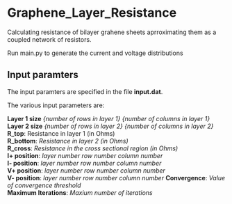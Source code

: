 # Graphene_Layer_Resistance
Calculating resistance of bilayer grahene sheets aprroximating them as a coupled network of resistors.

Run main.py to generate the current and voltage distributions

## Input paramters
The input paramters are specified in the file **input.dat**.

The various input parameters are:

**Layer 1 size** *{number of rows in layer 1}*   *{number of columns in layer 1}*   
**Layer 2 size**  *{number of rows in layer 2}*   *{number of columns in layer 2}*   
**R_top**: Resistance in layer 1 (in Ohms)  
**R_bottom**:              *Resistance in layer 2 (in Ohms)*  
**R_cross**:               *Resistance in the cross sectional region (in Ohms)*   
**I+ position**:           *layer number* *row number* *column number*  
**I- position**:           *layer number* *row number* *column number*  
**V+ position**:           *layer number* *row number* *column number*  
**V- position**:           *layer number* *row number* *column number* 
**Convergence**:           *Value of convergence threshold*  
**Maximum Iterations**:    *Maxium number of iterations*  

